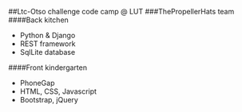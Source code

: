 ##Ltc-Otso challenge code camp @ LUT
###ThePropellerHats team
####Back kitchen
- Python & Django
- REST framework
- SqlLite database

####Front kindergarten
- PhoneGap
- HTML, CSS, Javascript
- Bootstrap, jQuery